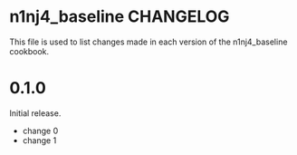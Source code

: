 # n1nj4_baseline CHANGELOG

This file is used to list changes made in each version of the n1nj4_baseline cookbook.

# 0.1.0

Initial release.

- change 0
- change 1

